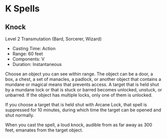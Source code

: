 <!-- Source: docs/SRD_CC_v5.2.1.pdf (K spells) -->

# K Spells

## Knock
Level 2 Transmutation (Bard, Sorcerer, Wizard)

- Casting Time: Action
- Range: 60 feet
- Components: V
- Duration: Instantaneous

Choose an object you can see within range. The object can be a door, a box, a chest, a set of manacles, a padlock, or another object that contains a mundane or magical means that prevents access. A target that is held shut by a mundane lock or that is stuck or barred becomes unlocked, unstuck, or unbarred. If the object has multiple locks, only one of them is unlocked.

If you choose a target that is held shut with Arcane Lock, that spell is suppressed for 10 minutes, during which time the target can be opened and shut normally.

When you cast the spell, a loud knock, audible from as far away as 300 feet, emanates from the target object.

